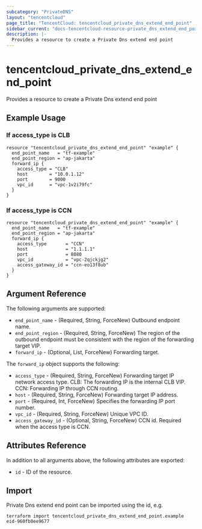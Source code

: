 ```yaml
---
subcategory: "PrivateDNS"
layout: "tencentcloud"
page_title: "TencentCloud: tencentcloud_private_dns_extend_end_point"
sidebar_current: "docs-tencentcloud-resource-private_dns_extend_end_point"
description: |-
  Provides a resource to create a Private Dns extend end point
---
```


# tencentcloud_private_dns_extend_end_point

Provides a resource to create a Private Dns extend end point

## Example Usage

### If access_type is CLB

```hcl
resource "tencentcloud_private_dns_extend_end_point" "example" {
  end_point_name   = "tf-example"
  end_point_region = "ap-jakarta"
  forward_ip {
    access_type = "CLB"
    host        = "10.0.1.12"
    port        = 9000
    vpc_id      = "vpc-1v2i79fc"
  }
}
```

### If access_type is CCN

```hcl
resource "tencentcloud_private_dns_extend_end_point" "example" {
  end_point_name   = "tf-example"
  end_point_region = "ap-jakarta"
  forward_ip {
    access_type       = "CCN"
    host              = "1.1.1.1"
    port              = 8080
    vpc_id            = "vpc-2qjckjg2"
    access_gateway_id = "ccn-eo13f8ub"
  }
}
```

## Argument Reference

The following arguments are supported:

* `end_point_name` - (Required, String, ForceNew) Outbound endpoint name.
* `end_point_region` - (Required, String, ForceNew) The region of the outbound endpoint must be consistent with the region of the forwarding target VIP.
* `forward_ip` - (Optional, List, ForceNew) Forwarding target.

The `forward_ip` object supports the following:

* `access_type` - (Required, String, ForceNew) Forwarding target IP network access type. CLB: The forwarding IP is the internal CLB VIP. CCN: Forwarding IP through CCN routing.
* `host` - (Required, String, ForceNew) Forwarding target IP address.
* `port` - (Required, Int, ForceNew) Specifies the forwarding IP port number.
* `vpc_id` - (Required, String, ForceNew) Unique VPC ID.
* `access_gateway_id` - (Optional, String, ForceNew) CCN id. Required when the access type is CCN.

## Attributes Reference

In addition to all arguments above, the following attributes are exported:

* `id` - ID of the resource.



## Import

Private Dns extend end point can be imported using the id, e.g.

```
terraform import tencentcloud_private_dns_extend_end_point.example eid-960fb0ee9677
```

